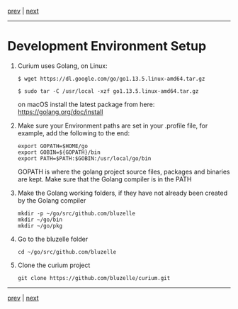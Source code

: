 [prev](./os.md) | [next](./build.md)
***

Development Environment Setup
=============================
1.  Curium uses Golang, on Linux:

        $ wget https://dl.google.com/go/go1.13.5.linux-amd64.tar.gz 

        $ sudo tar -C /usr/local -xzf go1.13.5.linux-amd64.tar.gz

    on macOS install the latest package from here: https://golang.org/doc/install

2.  Make sure your Environment paths are set in your .profile file, for example, add the following to the end:

        export GOPATH=$HOME/go
        export GOBIN=${GOPATH}/bin
        export PATH=$PATH:$GOBIN:/usr/local/go/bin

    GOPATH is where the golang project source files, packages and binaries are kept. Make sure that the Golang compiler is in the PATH

3.  Make the Golang working folders, if they have not already been created by the Golang compiler

        mkdir -p ~/go/src/github.com/bluzelle
        mkdir ~/go/bin
        mkdir ~/go/pkg

4.  Go to the bluzelle folder

        cd ~/go/src/github.com/bluzelle

5.  Clone the curium project

        git clone https://github.com/bluzelle/curium.git
 
***
[prev](./os.md) | [next](./build.md)
